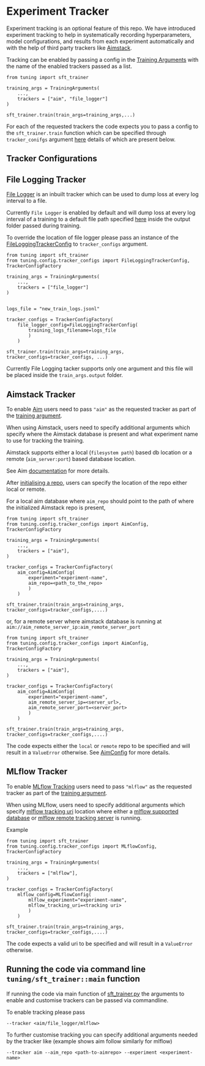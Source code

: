 # Experiment Tracker

Experiment tracking is an optional feature of this repo. We have introduced experiment tracking to help in systematically recording hyperparameters, model configurations, and results from each experiment automatically and with the help of third party trackers like [Aimstack](https://aimstack.io).

Tracking can be enabled by passing a config in the [Training Arguments](https://github.com/foundation-model-stack/fms-hf-tuning/blob/a9b8ec8d1d50211873e63fa4641054f704be8712/tuning/config/configs.py#L131)
with the name of the enabled trackers passed as a list.

```
from tuning import sft_trainer

training_args = TrainingArguments(
    ...,
    trackers = ["aim", "file_logger"]
)

sft_trainer.train(train_args=training_args,...)
```

For each of the requested trackers the code expects you to pass a config to the `sft_trainer.train` function which can be specified through `tracker_conifgs` argument [here](https://github.com/foundation-model-stack/fms-hf-tuning/blob/a9b8ec8d1d50211873e63fa4641054f704be8712/tuning/sft_trainer.py#L78) details of which are present below.  




## Tracker Configurations

## File Logging Tracker

[File Logger](../tuning/trackers/filelogging_tracker.py) is an inbuilt tracker which can be used to dump loss at every log interval to a file.  

Currently `File Logger` is enabled by default and will dump loss at every log interval of a training to a default file path specified [here](../tuning/config/tracker_configs.py) inside the output folder passed during training.  

To override the location of file logger please pass an instance of the [FileLoggingTrackerConfig](../tuning/config/tracker_configs.py) to `tracker_configs` argument.  

```
from tuning import sft_trainer
from tuning.config.tracker_configs import FileLoggingTrackerConfig, TrackerConfigFactory

training_args = TrainingArguments(
    ...,
    trackers = ["file_logger"]
)


logs_file = "new_train_logs.jsonl"

tracker_configs = TrackerConfigFactory(
    file_logger_config=FileLoggingTrackerConfig(
        training_logs_filename=logs_file
        )
    )

sft_trainer.train(train_args=training_args, tracker_configs=tracker_configs, ...)
```

Currently File Logging tacker supports only one argument and this file will be placed inside the `train_args.output` folder.

## Aimstack Tracker

To enable [Aim](https://aimstack.io) users need to pass `"aim"` as the requested tracker as part of the [training argument](https://github.com/foundation-model-stack/fms-hf-tuning/blob/a9b8ec8d1d50211873e63fa4641054f704be8712/tuning/config/configs.py#L131).


When using Aimstack, users need to specify additional arguments which specify where the Aimstack database is present and what experiment name to use
for tracking the training.

Aimstack supports either a local (`filesystem path`) based db location or a remote (`aim_server:port`) based database location.  

See Aim [documentation](https://aimstack.readthedocs.io/en/latest/using/remote_tracking.html) for more details.

After [initialising a repo](https://aimstack.readthedocs.io/en/latest/quick_start/setup.html#initializing-aim-repository), users can specify the location of the
repo either local or remote.

For a local aim database where `aim_repo` should point to the path of where the initialized Aimstack repo is present,

```
from tuning import sft_trainer
from tuning.config.tracker_configs import AimConfig, TrackerConfigFactory

training_args = TrainingArguments(
    ...,
    trackers = ["aim"],
)

tracker_configs = TrackerConfigFactory(
    aim_config=AimConfig(
        experiment="experiment-name",
        aim_repo=<path_to_the_repo>
        )
    )

sft_trainer.train(train_args=training_args, tracker_configs=tracker_configs,....)
```

 or, for a remote server where aimstack database is running at `aim://aim_remote_server_ip:aim_remote_server_port`

```
from tuning import sft_trainer
from tuning.config.tracker_configs import AimConfig, TrackerConfigFactory

training_args = TrainingArguments(
    ...,
    trackers = ["aim"],
)

tracker_configs = TrackerConfigFactory(
    aim_config=AimConfig(
        experiment="experiment-name",
        aim_remote_server_ip=<server_url>,
        aim_remote_server_port=<server_port>
        )
    )

sft_trainer.train(train_args=training_args, tracker_configs=tracker_configs,....)
```

The code expects either the `local` or `remote` repo to be specified and will result in a `ValueError` otherwise.
See [AimConfig](https://github.com/foundation-model-stack/fms-hf-tuning/blob/a9b8ec8d1d50211873e63fa4641054f704be8712/tuning/config/tracker_configs.py#L25) for more details.

## MLflow Tracker

To enable [MLflow Tracking](https://mlflow.org/docs/latest/tracking.html) users need to pass `"mlflow"` as the requested tracker as part of the [training argument](https://github.com/foundation-model-stack/fms-hf-tuning/blob/a9b8ec8d1d50211873e63fa4641054f704be8712/tuning/config/configs.py#L131).


When using MLflow, users need to specify additional arguments which specify [mlflow tracking uri](https://mlflow.org/docs/latest/tracking.html#common-setups) location where either a [mlflow supported database](https://mlflow.org/docs/latest/tracking/backend-stores.html#supported-store-types) or [mlflow remote tracking server](https://mlflow.org/docs/latest/tracking/server.html) is running.

Example
```
from tuning import sft_trainer
from tuning.config.tracker_configs import MLflowConfig, TrackerConfigFactory

training_args = TrainingArguments(
    ...,
    trackers = ["mlflow"],
)

tracker_configs = TrackerConfigFactory(
    mlflow_config=MLflowConfig(
        mlflow_experiment="experiment-name",
        mlflow_tracking_uri=<tracking uri>
        )
    )

sft_trainer.train(train_args=training_args, tracker_configs=tracker_configs,....)
```

The code expects a valid uri to be specified and will result in a `ValueError` otherwise.

## Running the code via command line `tuning/sft_trainer::main` function

If running the code via main function of [sft_trainer.py](../tuning/sft_trainer.py) the arguments to enable and customise trackers can be passed via commandline.

To enable tracking please pass

```
--tracker <aim/file_logger/mlflow>
```

To further customise tracking you can specify additional arguments needed by the tracker like (example shows aim follow similarly for mlflow)

```
--tracker aim --aim_repo <path-to-aimrepo> --experiment <experiment-name>
```